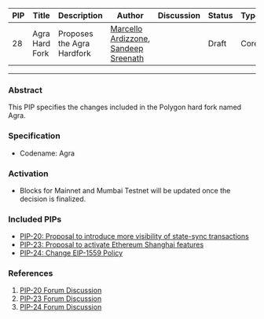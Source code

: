 | PIP | Title          | Description                | Author                        | Discussion | Status | Type                                     | Date                  |
|-----|----------------|----------------------------|-------------------------------|------------|--------|------------------------------------------|-----------------------|
| 28  | Agra Hard Fork | Proposes the Agra Hardfork | [Marcello Ardizzone](https://github.com/marcello33), [Sandeep Sreenath](https://github.com/ssandeep) |   | Draft  | Core | 2023-10-17
---

### Abstract 

This PIP specifies the changes included in the Polygon hard fork named Agra.

### Specification

- Codename: Agra

### Activation

- Blocks for Mainnet and Mumbai Testnet will be updated once the decision is finalized.

### Included PIPs

- [PIP-20: Proposal to introduce more visibility of state-sync transactions](https://github.com/maticnetwork/Polygon-Improvement-Proposals/blob/main/PIPs/PIP-20.md)
- [PIP-23: Proposal to activate Ethereum Shanghai features](https://github.com/maticnetwork/Polygon-Improvement-Proposals/blob/main/PIPs/PIP-23.md)
- [PIP-24: Change EIP-1559 Policy](https://github.com/maticnetwork/Polygon-Improvement-Proposals/blob/main/PIPs/PIP-24.md)

### References

1. [PIP-20 Forum Discussion](https://forum.polygon.technology/t/pip-20-state-sync-verbosity/13050)
2. [PIP-23 Forum Discussion](https://forum.polygon.technology/t/pip-23-proposal-to-activate-ethereum-shanghai-features/13065)
3. [PIP-24 Forum Discussion](https://forum.polygon.technology/t/pip-24-change-eip-1559-policy/13007)
